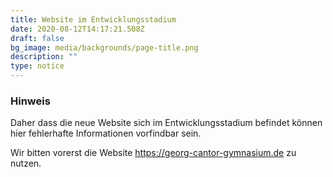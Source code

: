 ```yaml
---
title: Website im Entwicklungsstadium
date: 2020-08-12T14:17:21.508Z
draft: false
bg_image: media/backgrounds/page-title.png
description: ""
type: notice
---
```

### Hinweis

Daher dass die neue Website sich im Entwicklungsstadium befindet können hier fehlerhafte Informationen vorfindbar sein.

Wir bitten vorerst die Website <https://georg-cantor-gymnasium.de> zu nutzen.